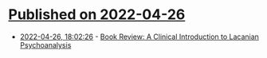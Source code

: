 # [Published on 2022-04-26](index.md)

* [2022-04-26, 18:02:26](https://news.ycombinator.com/item?id=31170883) - [Book Review: A Clinical Introduction to Lacanian Psychoanalysis](https://astralcodexten.substack.com/p/book-review-a-clinical-introduction)
